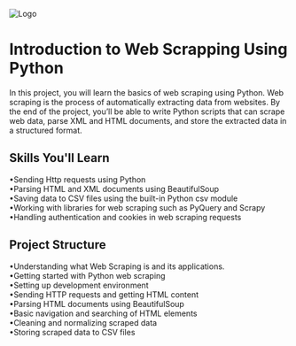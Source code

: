 
![Logo]( https://scrape-it.cloud/assets/cache_image/assets/components/images/blog/web-scraping_2560x1067_819.webp)


# Introduction to Web Scrapping Using Python

In this project, you will learn the basics of web scraping using Python. Web scraping is the process of automatically extracting data from websites. By the end of the project, you’ll be able to write Python scripts that can scrape web data, parse XML and HTML documents, and store the extracted data in a structured format.





## Skills You'll Learn
•Sending Http requests using Python \
•Parsing HTML and XML documents using BeautifulSoup\
•Saving data to CSV files using the built-in Python csv module\
•Working with libraries for web scraping such as PyQuery and Scrapy\
•Handling authentication and cookies in web scraping requests


## Project Structure

•Understanding what Web Scraping is and its applications. \
•Getting started with Python web scraping \
•Setting up development environment \
•Sending HTTP requests and getting HTML content \
•Parsing HTML documents using BeautifulSoup\
•Basic navigation and searching of HTML elements\
•Cleaning and normalizing scraped data\
•Storing scraped data to CSV files